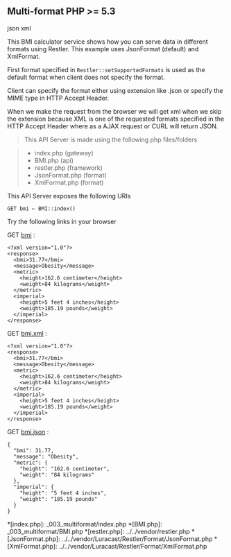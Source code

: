 Multi-format <requires>PHP >= 5.3</requires>
------------

<tag>json</tag>
<tag>xml</tag>

This BMI calculator service shows how you can serve data in different
 formats using Restler. This example uses JsonFormat (default) and XmlFormat.

 First  format specified in `Restler::setSupportedFormats` is used as the
 default format when client does not specify the format.

 Client can specify the format either using  extension like .json or specify
 the MIME type in HTTP Accept Header.

 When we make the request from the browser we will get xml when we
 skip the extension because XML is one of the requested formats specified in
 the HTTP Accept Header where as a AJAX request or CURL will return JSON.

> This API Server is made using the following php files/folders

> * index.php      (gateway)
> * BMI.php      (api)
> * restler.php      (framework)
> * JsonFormat.php      (format)
> * XmlFormat.php      (format)

This API Server exposes the following URIs

    GET bmi ⇠ BMI::index()






Try the following links in your browser

GET [bmi](index.php/bmi)
:    
~~~~~~~~~~~~~~~~~~~~~~~~~~~~~~~~
<?xml version="1.0"?>
<response>
  <bmi>31.77</bmi>
  <message>Obesity</message>
  <metric>
    <height>162.6 centimeter</height>
    <weight>84 kilograms</weight>
  </metric>
  <imperial>
    <height>5 feet 4 inches</height>
    <weight>185.19 pounds</weight>
  </imperial>
</response>
~~~~~~~~~~~~~~~~~~~~~~~~~~~~~~~~

GET [bmi.xml](index.php/bmi.xml)
:    
~~~~~~~~~~~~~~~~~~~~~~~~~~~~~~~~
<?xml version="1.0"?>
<response>
  <bmi>31.77</bmi>
  <message>Obesity</message>
  <metric>
    <height>162.6 centimeter</height>
    <weight>84 kilograms</weight>
  </metric>
  <imperial>
    <height>5 feet 4 inches</height>
    <weight>185.19 pounds</weight>
  </imperial>
</response>
~~~~~~~~~~~~~~~~~~~~~~~~~~~~~~~~

GET [bmi.json](index.php/bmi.json)
:    
~~~~~~~~~~~~~~~~~~~~~~~~~~~~~~~~
{
  "bmi": 31.77,
  "message": "Obesity",
  "metric": {
    "height": "162.6 centimeter",
    "weight": "84 kilograms"
  },
  "imperial": {
    "height": "5 feet 4 inches",
    "weight": "185.19 pounds"
  }
}
~~~~~~~~~~~~~~~~~~~~~~~~~~~~~~~~




*[index.php]: _003_multiformat/index.php
*[BMI.php]: _003_multiformat/BMI.php
*[restler.php]: ../../vendor/restler.php
*[JsonFormat.php]: ../../vendor/Luracast/Restler/Format/JsonFormat.php
*[XmlFormat.php]: ../../vendor/Luracast/Restler/Format/XmlFormat.php

